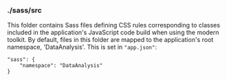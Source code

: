 ### ./sass/src

This folder contains Sass files defining CSS rules corresponding to classes
included in the application's JavaScript code build when using the modern toolkit.
By default, files in this folder are mapped to the application's root namespace, 'DataAnalysis'.
This is set in `"app.json"`:

    "sass": {
        "namespace": "DataAnalysis"
    }